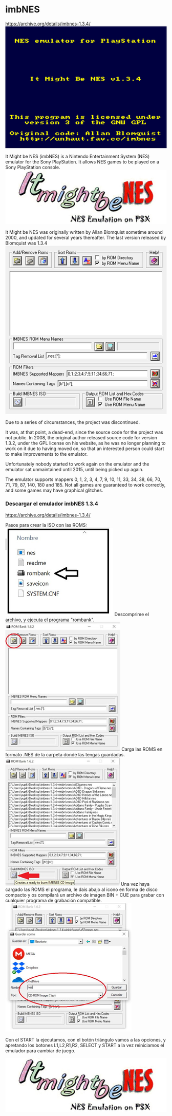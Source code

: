 # imbNES
https://archive.org/details/imbnes-1.3.4/
![imbNES](https://github.com/txuswashere/imbNES/raw/main/imbNES/imbNES.PNG)

It Might be NES (imbNES) is a Nintendo Entertainment System (NES) emulator for the Sony PlayStation. It allows NES games to be played on a Sony PlayStation console.
![imbNES](https://github.com/txuswashere/imbNES/raw/main/imbNES/imbnes-psx.jpg)

It Might be NES was originally written by Allan Blomquist sometime around 2000, and updated for several years thereafter. The last version released by Blomquist was 1.3.4
![imbNES](https://github.com/txuswashere/imbNES/raw/main/imbNES/ScreenimbNES.png)

Due to a series of circumstances, the project was discontinued.

It was, at that point, a dead-end, since the source code for the project was not public. In 2008, the original author released source code for version 1.3.2, under the GPL license on his website, as he was no longer planning to work on it due to having moved on, so that an interested person could start to make improvements to the emulator.

Unfortunately nobody started to work again on the emulator and the emulator sat unmaintained until 2015, until being picked up again.

The emulator supports mappers 0, 1, 2, 3, 4, 7, 9, 10, 11, 33, 34, 38, 66, 70, 71, 79, 87, 140, 180 and 185. 
Not all games are guaranteed to work correctly, and some games may have graphical glitches.


### Descargar el emulador imbNES 1.3.4
https://archive.org/details/imbnes-1.3.4/

Pasos para crear la ISO con las ROMS:
![imbNES](https://github.com/txuswashere/imbNES/raw/main/imbNES/imbnes-1.jpg)
Descomprime el archivo, y ejecuta el programa "rombank".
![imbNES](https://github.com/txuswashere/imbNES/raw/main/imbNES/imbnes-2.jpg)
Carga las ROMS en formato .NES de la carpeta donde las tengas guardadas.
![imbNES](https://github.com/txuswashere/imbNES/raw/main/imbNES/imbnes-3.jpg)
Una vez haya cargado las ROMS el programa, le dais abajo al icono en forma de disco compacto y os compilará un archivo de imagen BIN + CUE para grabar con cualquier programa de grabación compatible.
![imbNES](https://github.com/txuswashere/imbNES/raw/main/imbNES/imbnes-4.jpg)

Con el START la ejecutamos, con el botón triángulo vamos a las opciones, y apretando los botones L1,L2,R1,R2, SELECT y START a la vez reiniciamos el emulador para cambiar de juego.

![imbNES](https://github.com/txuswashere/imbNES/raw/main/imbNES/imbnes-psx.jpg)
